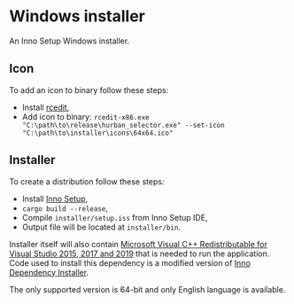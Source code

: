 # Windows installer

An Inno Setup Windows installer. 

## Icon

To add an icon to binary follow these steps:

- Install [rcedit](https://github.com/electron/rcedit),
- Add icon to binary: `rcedit-x86.exe "C:\path\to\release\hurban_selector.exe" --set-icon "C:\path\to\installer\icons\64x64.ico"`

## Installer

To create a distribution follow these steps:

- Install [Inno Setup](http://www.jrsoftware.org/isinfo.php),
- `cargo build --release`,
- Compile `installer/setup.iss` from Inno Setup IDE,
- Output file will be located at `installer/bin`.

Installer itself will also contain [Microsoft Visual C++ Redistributable for
Visual Studio 2015, 2017 and 2019](https://support.microsoft.com/en-us/help/2977003/the-latest-supported-visual-c-downloads)
that is needed to run the application. Code used to install this dependency is
a modified version of [Inno Dependency Installer](https://github.com/domgho/innodependencyinstaller).

The only supported version is 64-bit and only English language is available.
